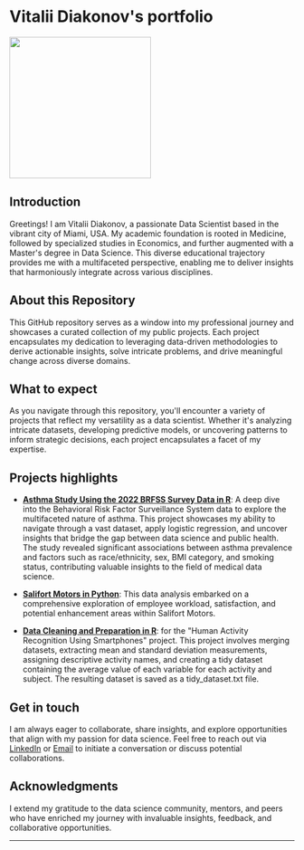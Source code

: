 # Vitalii Diakonov's portfolio
<img src="https://github.com/Psydoc19/portfolio/assets/142113921/8ce2cdb3-a4e7-4c09-8f39-77bbc8adaba3" width="250" height="250">

## Introduction
Greetings! I am Vitalii Diakonov, a passionate Data Scientist based in the vibrant city of Miami, USA. My academic foundation is rooted in Medicine, followed by specialized studies in Economics, and further augmented with a Master's degree in Data Science. This diverse educational trajectory provides me with a multifaceted perspective, enabling me to deliver insights that harmoniously integrate across various disciplines.

## About this Repository
This GitHub repository serves as a window into my professional journey and showcases a curated collection of my public projects. Each project encapsulates my dedication to leveraging data-driven methodologies to derive actionable insights, solve intricate problems, and drive meaningful change across diverse domains.

## What to expect
As you navigate through this repository, you'll encounter a variety of projects that reflect my versatility as a data scientist. Whether it's analyzing intricate datasets, developing predictive models, or uncovering patterns to inform strategic decisions, each project encapsulates a facet of my expertise.

## Projects highlights
- **[Asthma Study Using the 2022 BRFSS Survey Data in R](Asthma-study-in-R)**: A deep dive into the Behavioral Risk Factor Surveillance System data to explore the multifaceted nature of asthma. This project showcases my ability to navigate through a vast dataset, apply logistic regression, and uncover insights that bridge the gap between data science and public health. The study revealed significant associations between asthma prevalence and factors such as race/ethnicity, sex, BMI category, and smoking status, contributing valuable insights to the field of medical data science.

- **[Salifort Motors in Python](Salifort-Motors-analysis-Python)**: This data analysis embarked on a comprehensive exploration of employee workload, satisfaction, and potential enhancement areas within Salifort Motors.

- **[Data Cleaning and Preparation in R](Data)**: for the "Human Activity Recognition Using Smartphones" project. This project involves merging datasets, extracting mean and standard deviation measurements, assigning descriptive activity names, and creating a tidy dataset containing the average value of each variable for each activity and subject. The resulting dataset is saved as a tidy_dataset.txt file.


## Get in touch
I am always eager to collaborate, share insights, and explore opportunities that align with my passion for data science. Feel free to reach out via [LinkedIn](https://www.linkedin.com/in/vitalii-diakonov) or [Email](mailto:doctor.diakonov@gmail.com) to initiate a conversation or discuss potential collaborations.

## Acknowledgments
I extend my gratitude to the data science community, mentors, and peers who have enriched my journey with invaluable insights, feedback, and collaborative opportunities.

---
